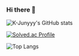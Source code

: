 ### Hi there 👋  

![K-Junyyy's GitHub stats](https://github-readme-stats.vercel.app/api?username=baekminsu&show_icons=true&theme=dark)   

[![Solved.ac Profile](http://mazassumnida.wtf/api/generate_badge?boj=baekminsoo95)](https://solved.ac/baekminsoo95)

![Top Langs](https://github-readme-stats.vercel.app/api/top-langs/?username=baekminsu&layout=Demo&theme=dark)
